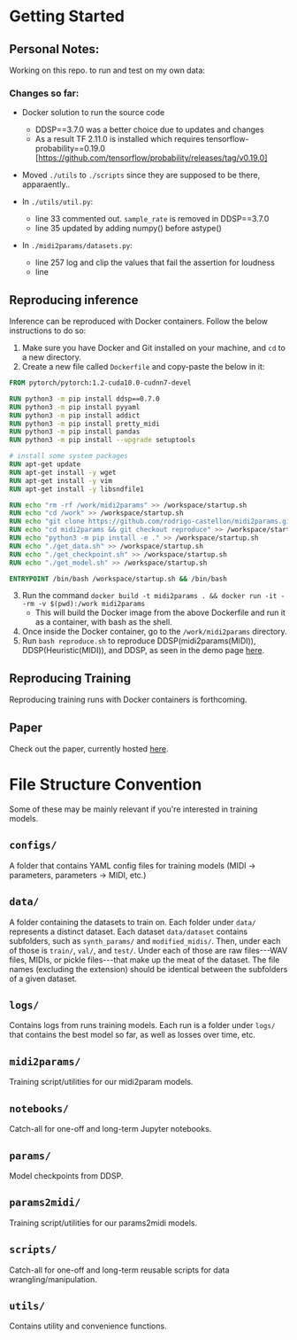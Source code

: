 # Getting Started

## Personal Notes:
Working on this repo. to run and test on my own data:

### Changes so far:

* Docker solution to run the source code
    * DDSP==3.7.0 was a better choice due to updates and changes
    * As a result TF 2.11.0 is installed which requires tensorflow-probability==0.19.0 [https://github.com/tensorflow/probability/releases/tag/v0.19.0]

* Moved `./utils` to `./scripts` since they are supposed to be there, apparaently..
* In `./utils/util.py`:
    * line 33 commented out. `sample_rate` is removed in DDSP==3.7.0
    * line 35 updated by adding numpy() before astype()
* In `./midi2params/datasets.py`:
    * line 257 log and clip the values that fail the assertion for loudness
    * line 
## Reproducing inference

Inference can be reproduced with Docker containers. Follow the below instructions to do so:

1. Make sure you have Docker and Git installed on your machine, and `cd` to a new directory.
2. Create a new file called `Dockerfile` and copy-paste the below in it:
```Dockerfile
FROM pytorch/pytorch:1.2-cuda10.0-cudnn7-devel

RUN python3 -m pip install ddsp==0.7.0
RUN python3 -m pip install pyyaml
RUN python3 -m pip install addict
RUN python3 -m pip install pretty_midi
RUN python3 -m pip install pandas
RUN python3 -m pip install --upgrade setuptools

# install some system packages
RUN apt-get update
RUN apt-get install -y wget
RUN apt-get install -y vim
RUN apt-get install -y libsndfile1

RUN echo "rm -rf /work/midi2params" >> /workspace/startup.sh
RUN echo "cd /work" >> /workspace/startup.sh
RUN echo "git clone https://github.com/rodrigo-castellon/midi2params.git" >> /workspace/startup.sh
RUN echo "cd midi2params && git checkout reproduce" >> /workspace/startup.sh
RUN echo "python3 -m pip install -e ." >> /workspace/startup.sh
RUN echo "./get_data.sh" >> /workspace/startup.sh
RUN echo "./get_checkpoint.sh" >> /workspace/startup.sh
RUN echo "./get_model.sh" >> /workspace/startup.sh

ENTRYPOINT /bin/bash /workspace/startup.sh && /bin/bash
```
3. Run the command `docker build -t midi2params . && docker run -it --rm -v $(pwd):/work midi2params`
    - This will build the Docker image from the above Dockerfile and run it as a container, with bash as the shell.
4. Once inside the Docker container, go to the `/work/midi2params` directory.
5. Run `bash reproduce.sh` to reproduce DDSP(midi2params(MIDI)), DDSP(Heuristic(MIDI)), and DDSP, as seen in the demo page [here](https://rodrigo-castellon.github.io/midi2params/).

## Reproducing Training

Reproducing training runs with Docker containers is forthcoming.

## Paper

Check out the paper, currently hosted [here](https://cs.stanford.edu/~rjcaste/research/realistic_midi.pdf).

# File Structure Convention

Some of these may be mainly relevant if you're interested in training models.

## `configs/`

A folder that contains YAML config files for training models (MIDI -> parameters, parameters -> MIDI, etc.)

## `data/`

A folder containing the datasets to train on. Each folder under `data/` represents a distinct dataset. Each dataset `data/dataset` contains subfolders, such as `synth_params/` and `modified_midis/`. Then, under each of those is `train/`, `val/`, and `test/`. Under each of those are raw files---WAV files, MIDIs, or pickle files---that make up the meat of the dataset. The file names (excluding the extension) should be identical between the subfolders of a given dataset.

## `logs/`

Contains logs from runs training models. Each run is a folder under `logs/` that contains the best model so far, as well as losses over time, etc.

## `midi2params/`

Training script/utilities for our midi2param models.

## `notebooks/`

Catch-all for one-off and long-term Jupyter notebooks.

## `params/`

Model checkpoints from DDSP.

## `params2midi/`

Training script/utilities for our params2midi models.

## `scripts/`

Catch-all for one-off and long-term reusable scripts for data wrangling/manipulation.

## `utils/`

Contains utility and convenience functions.
